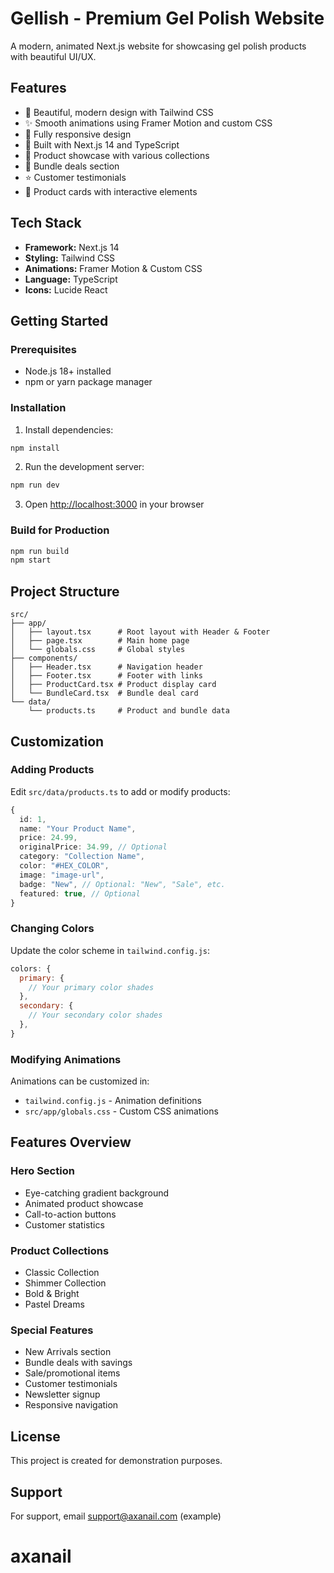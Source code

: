 # Gellish - Premium Gel Polish Website

A modern, animated Next.js website for showcasing gel polish products with beautiful UI/UX.

## Features

- 🎨 Beautiful, modern design with Tailwind CSS
- ✨ Smooth animations using Framer Motion and custom CSS
- 📱 Fully responsive design
- 🚀 Built with Next.js 14 and TypeScript
- 💅 Product showcase with various collections
- 🎁 Bundle deals section
- ⭐ Customer testimonials
- 🛒 Product cards with interactive elements

## Tech Stack

- **Framework:** Next.js 14
- **Styling:** Tailwind CSS
- **Animations:** Framer Motion & Custom CSS
- **Language:** TypeScript
- **Icons:** Lucide React

## Getting Started

### Prerequisites

- Node.js 18+ installed
- npm or yarn package manager

### Installation

1. Install dependencies:
```bash
npm install
```

2. Run the development server:
```bash
npm run dev
```

3. Open [http://localhost:3000](http://localhost:3000) in your browser

### Build for Production

```bash
npm run build
npm start
```

## Project Structure

```
src/
├── app/
│   ├── layout.tsx      # Root layout with Header & Footer
│   ├── page.tsx        # Main home page
│   └── globals.css     # Global styles
├── components/
│   ├── Header.tsx      # Navigation header
│   ├── Footer.tsx      # Footer with links
│   ├── ProductCard.tsx # Product display card
│   └── BundleCard.tsx  # Bundle deal card
└── data/
    └── products.ts     # Product and bundle data
```

## Customization

### Adding Products

Edit `src/data/products.ts` to add or modify products:

```typescript
{
  id: 1,
  name: "Your Product Name",
  price: 24.99,
  originalPrice: 34.99, // Optional
  category: "Collection Name",
  color: "#HEX_COLOR",
  image: "image-url",
  badge: "New", // Optional: "New", "Sale", etc.
  featured: true, // Optional
}
```

### Changing Colors

Update the color scheme in `tailwind.config.js`:

```javascript
colors: {
  primary: {
    // Your primary color shades
  },
  secondary: {
    // Your secondary color shades
  },
}
```

### Modifying Animations

Animations can be customized in:
- `tailwind.config.js` - Animation definitions
- `src/app/globals.css` - Custom CSS animations

## Features Overview

### Hero Section
- Eye-catching gradient background
- Animated product showcase
- Call-to-action buttons
- Customer statistics

### Product Collections
- Classic Collection
- Shimmer Collection
- Bold & Bright
- Pastel Dreams

### Special Features
- New Arrivals section
- Bundle deals with savings
- Sale/promotional items
- Customer testimonials
- Newsletter signup
- Responsive navigation

## License

This project is created for demonstration purposes.

## Support

For support, email support@axanail.com (example)

# axanail
